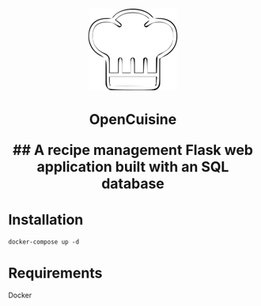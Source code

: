 <p align="center">
  <img src="https://github.com/alexmichaelkeith/OpenCuisine/blob/main/icon.png">
</p>



<h1 align="center">         
OpenCuisine
<p align="center">
## A recipe management Flask web application built with an SQL database
</p>
  


# Installation


```shell
docker-compose up -d
```
# Requirements
Docker
